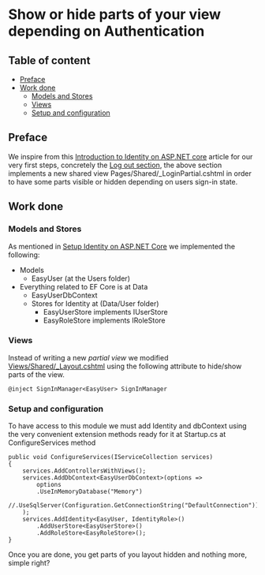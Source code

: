 # Show or hide parts of your view depending on Authentication

## Table of content

- [Preface](#Preface)
- [Work done](#Work-done)
    - [Models and Stores](#Models-and-Stores)
    - [Views](#Views)
    - [Setup and configuration](#Setup-and-configuration)

## Preface

We inspire from this [Introduction to Identity on ASP.NET core](https://docs.microsoft.com/en-us/aspnet/core/security/authentication/identity?view=aspnetcore-3.1&tabs=visual-studio) 
article for our very first steps, concretely the [Log out section](https://docs.microsoft.com/en-us/aspnet/core/security/authentication/identity?view=aspnetcore-3.1&tabs=visual-studio#log-out), 
the above section implements a new shared view Pages/Shared/_LoginPartial.cshtml in order to have some parts visible or hidden depending on users sign-in state.

## Work done

### Models and Stores

As mentioned in [Setup Identity on ASP.NET Core](Docs/SetupAspNetIdentity.md) we implemented the following:

- Models
	- EasyUser (at the Users folder)
- Everything related to EF Core is at Data
	- EasyUserDbContext
	- Stores for Identity at (Data/User folder)
		- EasyUserStore implements IUserStore
		- EasyRoleStore implements IRoleStore

### Views

Instead of writing a new *partial view* we modified [Views/Shared/_Layout.cshtml](/blob/00_EasyUser/src/Ambseny.WebAplication/Views/Shared/_Layout.cshtml) 
using the following attribute to hide/show parts of the view.
```
@inject SignInManager<EasyUser> SignInManager
```

### Setup and configuration
To have access to this module we must add Identity and dbContext using the very convenient extension methods ready for it  at Startup.cs at ConfigureServices method
```
public void ConfigureServices(IServiceCollection services)
{
    services.AddControllersWithViews();
    services.AddDbContext<EasyUserDbContext>(options =>
        options
        .UseInMemoryDatabase("Memory")
        //.UseSqlServer(Configuration.GetConnectionString("DefaultConnection"))
    );
    services.AddIdentity<EasyUser, IdentityRole>()
        .AddUserStore<EasyUserStore>()
        .AddRoleStore<EasyRoleStore>();
}
```

Once you are done, you get parts of you layout hidden and nothing more, simple right?
